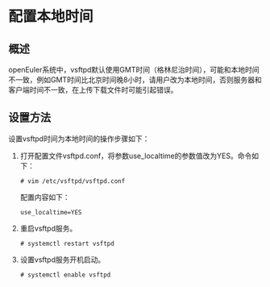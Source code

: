 # 配置本地时间<a name="ZH-CN_TOPIC_0186588438"></a>

## 概述<a name="section218404017405"></a>

openEuler系统中，vsftpd默认使用GMT时间（格林尼治时间），可能和本地时间不一致，例如GMT时间比北京时间晚8小时，请用户改为本地时间，否则服务器和客户端时间不一致，在上传下载文件时可能引起错误。

## 设置方法<a name="section31691555151212"></a>

设置vsftpd时间为本地时间的操作步骤如下：

1.  打开配置文件vsftpd.conf，将参数use\_localtime的参数值改为YES。命令如下：

    ```
    # vim /etc/vsftpd/vsftpd.conf
    ```

    配置内容如下：

    ```
    use_localtime=YES
    ```

2.  重启vsftpd服务。

    ```
    # systemctl restart vsftpd
    ```

3.  设置vsftpd服务开机启动。

    ```
    # systemctl enable vsftpd
    ```


